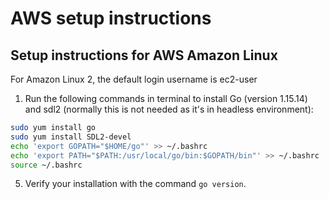 # AWS setup instructions


## Setup instructions for AWS Amazon Linux

For Amazon Linux 2, the default login username is ec2-user

1. Run the following commands in terminal to install Go (version 1.15.14) and sdl2 (normally this is not needed as it's in headless environment):

```bash
sudo yum install go
sudo yum install SDL2-devel
echo 'export GOPATH="$HOME/go"' >> ~/.bashrc
echo 'export PATH="$PATH:/usr/local/go/bin:$GOPATH/bin"' >> ~/.bashrc
source ~/.bashrc
```

5. Verify your installation with the command `go version`. 
